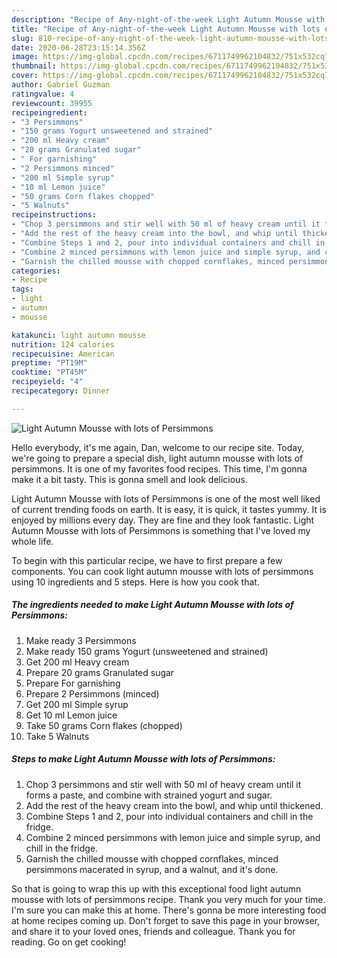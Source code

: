 ```yaml
---
description: "Recipe of Any-night-of-the-week Light Autumn Mousse with lots of Persimmons"
title: "Recipe of Any-night-of-the-week Light Autumn Mousse with lots of Persimmons"
slug: 810-recipe-of-any-night-of-the-week-light-autumn-mousse-with-lots-of-persimmons
date: 2020-06-28T23:15:14.356Z
image: https://img-global.cpcdn.com/recipes/6711749962104832/751x532cq70/light-autumn-mousse-with-lots-of-persimmons-recipe-main-photo.jpg
thumbnail: https://img-global.cpcdn.com/recipes/6711749962104832/751x532cq70/light-autumn-mousse-with-lots-of-persimmons-recipe-main-photo.jpg
cover: https://img-global.cpcdn.com/recipes/6711749962104832/751x532cq70/light-autumn-mousse-with-lots-of-persimmons-recipe-main-photo.jpg
author: Gabriel Guzman
ratingvalue: 4
reviewcount: 39955
recipeingredient:
- "3 Persimmons"
- "150 grams Yogurt unsweetened and strained"
- "200 ml Heavy cream"
- "20 grams Granulated sugar"
- " For garnishing"
- "2 Persimmons minced"
- "200 ml Simple syrup"
- "10 ml Lemon juice"
- "50 grams Corn flakes chopped"
- "5 Walnuts"
recipeinstructions:
- "Chop 3 persimmons and stir well with 50 ml of heavy cream until it forms a paste, and combine with strained yogurt and sugar."
- "Add the rest of the heavy cream into the bowl, and whip until thickened."
- "Combine Steps 1 and 2, pour into individual containers and chill in the fridge."
- "Combine 2 minced persimmons with lemon juice and simple syrup, and chill in the fridge."
- "Garnish the chilled mousse with chopped cornflakes, minced persimmons macerated in syrup, and a walnut, and it&#39;s done."
categories:
- Recipe
tags:
- light
- autumn
- mousse

katakunci: light autumn mousse 
nutrition: 124 calories
recipecuisine: American
preptime: "PT19M"
cooktime: "PT45M"
recipeyield: "4"
recipecategory: Dinner

---
```



![Light Autumn Mousse with lots of Persimmons](https://img-global.cpcdn.com/recipes/6711749962104832/751x532cq70/light-autumn-mousse-with-lots-of-persimmons-recipe-main-photo.jpg)

Hello everybody, it's me again, Dan, welcome to our recipe site. Today, we're going to prepare a special dish, light autumn mousse with lots of persimmons. It is one of my favorites food recipes. This time, I'm gonna make it a bit tasty. This is gonna smell and look delicious.



Light Autumn Mousse with lots of Persimmons is one of the most well liked of current trending foods on earth. It is easy, it is quick, it tastes yummy. It is enjoyed by millions every day. They are fine and they look fantastic. Light Autumn Mousse with lots of Persimmons is something that I've loved my whole life.


To begin with this particular recipe, we have to first prepare a few components. You can cook light autumn mousse with lots of persimmons using 10 ingredients and 5 steps. Here is how you cook that.

<!--inarticleads1-->

##### The ingredients needed to make Light Autumn Mousse with lots of Persimmons:

1. Make ready 3 Persimmons
1. Make ready 150 grams Yogurt (unsweetened and strained)
1. Get 200 ml Heavy cream
1. Prepare 20 grams Granulated sugar
1. Prepare  For garnishing
1. Prepare 2 Persimmons (minced)
1. Get 200 ml Simple syrup
1. Get 10 ml Lemon juice
1. Take 50 grams Corn flakes (chopped)
1. Take 5 Walnuts




<!--inarticleads2-->

##### Steps to make Light Autumn Mousse with lots of Persimmons:

1. Chop 3 persimmons and stir well with 50 ml of heavy cream until it forms a paste, and combine with strained yogurt and sugar.
1. Add the rest of the heavy cream into the bowl, and whip until thickened.
1. Combine Steps 1 and 2, pour into individual containers and chill in the fridge.
1. Combine 2 minced persimmons with lemon juice and simple syrup, and chill in the fridge.
1. Garnish the chilled mousse with chopped cornflakes, minced persimmons macerated in syrup, and a walnut, and it&#39;s done.




So that is going to wrap this up with this exceptional food light autumn mousse with lots of persimmons recipe. Thank you very much for your time. I'm sure you can make this at home. There's gonna be more interesting food at home recipes coming up. Don't forget to save this page in your browser, and share it to your loved ones, friends and colleague. Thank you for reading. Go on get cooking!
